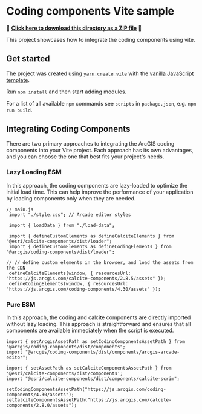 # Coding components Vite sample

📁 **[Click here to download this directory as a ZIP file](https://esri.github.io/jsapi-resources/zips/coding-components-sample-vite.zip)** 📁

This project showcases how to integrate the coding components using vite.

## Get started

The project was created using [`yarn create vite`](https://vitejs.dev/guide/#scaffolding-your-first-vite-project) with the [vanilla JavaScript template](https://github.com/vitejs/vite/tree/main/packages/create-vite/template-vanilla).

Run `npm install` and then start adding modules.

For a list of all available `npm` commands see `scripts` in `package.json`, e.g. `npm run build`.

## Integrating Coding Components
There are two primary approaches to integrating the ArcGIS coding components into your Vite project. Each approach has its own advantages, and you can choose the one that best fits your project's needs.

### Lazy Loading ESM
In this approach, the coding components are lazy-loaded to optimize the initial load time. This can help improve the performance of your application by loading components only when they are needed.

```
// main.js
 import "./style.css"; // Arcade editor styles

 import { loadData } from "./load-data";

 import { defineCustomElements as defineCalciteElements } from "@esri/calcite-components/dist/loader";
 import { defineCustomElements as defineCodingElements } from "@arcgis/coding-components/dist/loader";

// // define custom elements in the browser, and load the assets from the CDN
 defineCalciteElements(window, { resourcesUrl: "https://js.arcgis.com/calcite-components/2.8.5/assets" });
 defineCodingElements(window, { resourcesUrl: "https://js.arcgis.com/coding-components/4.30/assets" });

```

### Pure ESM
In this approach, the coding and calcite components are directly imported without lazy loading. This approach is straightforward and ensures that all components are available immediately when the script is executed.

```
import { setArcgisAssetPath as setCodingComponentsAssetPath } from "@arcgis/coding-components/dist/components";
import "@arcgis/coding-components/dist/components/arcgis-arcade-editor";

import { setAssetPath as setCalciteComponentsAssetPath } from '@esri/calcite-components/dist/components';
import "@esri/calcite-components/dist/components/calcite-scrim";

setCodingComponentsAssetPath("https://js.arcgis.com/coding-components/4.30/assets");
setCalciteComponentsAssetPath("https://js.arcgis.com/calcite-components/2.8.0/assets");
```